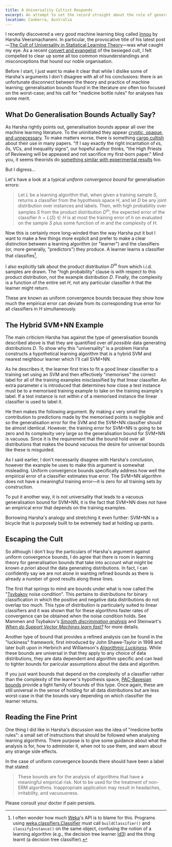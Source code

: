 ```yaml
---
title: A Universality Cultist Responds
excerpt: An attempt to set the record straight about the role of generalisation bounds in polite society.
location: Canberra, Australia
---
```


I recently discovered a very good machine learning blog called [Innou][] by Harsha Veeramachaneni. In particular, the provocative title of his latest post—[The Cult of Universality in Statistical Learning Theory][post]—was what caught my eye. As a recent [convert and evangelist][work] of the besieged cult, I felt compelled to clear up some all too common misunderstandings and misconceptions that hound our noble organisation.

Before I start, I just want to make it clear that while I dislike some of Harsha's arguments I don't disagree with all of his conclusions: there _is_ an unfortunate disconnect between the theory and practice of machine learning; generalisation bounds found in the literature _are_ often too focused on the worst-case; and his call for "medicine bottle rules" for analyses has some merit. 

[innou]: http://mlstat.wordpress.com/ 
[post]: http://mlstat.wordpress.com/2010/10/31/the-cult-of-universality-in-statistical-learning-theory/ 
[work]: http://mark.reid.name/work/pubs/

## What Do Generalisation Bounds Actually Say?
As Harsha rightly points out, generalisation bounds appear all over the machine learning literature. To the uninitiated they appear [cryptic, opaque, and unnecessary][math]. To make matters worse, there is something [cargo cultish][] about their use in many papers. "If I say exactly the right incantation of $\epsilon$s, $\delta$s, VCs, and inequality signs", our hopeful author thinks, "the High Priests of Reviewing will be appeased and not sacrifice my first-born paper." Mind you, it seems theorists do [something similar with experimental results][sectiond] too. 

But I digress...

[cargo cultish]: http://en.wikipedia.org/wiki/Cargo_cult
[sectiond]: http://www.inherentuncertainty.org/2010/08/section-d.html
[math]: http://mark.reid.name/iem/clarity-and-mathematics.html

Let's have a look at a typical _uniform convergence bound_ for generalisation errors: 
> Let $L$ be a learning algorithm that, when given a training sample $S$, returns a classifier from the hypothesis space $H$, and let $D$ be any joint distribution over instances and labels. Then, with high probability over samples $S$ from the product distribution $D^m$, the expected error of the classifier $h = L(S) \in H$ is at most the training error of $h$ on evaluated on the sample $S$ plus some function of $m$ and the complexity of $H$.

Now this is certainly more long-winded than the way Harsha put it but I want to make a few things more explicit and prefer to make a clear distinction between a learning algorithm (or "learner") and the classifiers (or, more generally, "predictors") they produce. A learner learns a classifier that classifies[^1].

[^1]: I often wonder how much [Weka][]'s API is to blame for this. Programs using [weka.classifiers.Classifier][classifier] must call `buildClassifier()` and `classifyInstance()` on the same object, confusing the notion of a learning algorithm (e.g., the decision tree learner [Id3][]) and the thing learnt (a decision tree classifier).

[weka]: http://www.cs.waikato.ac.nz/ml/weka/
[classifier]: http://weka.sourceforge.net/doc/weka/classifiers/Classifier.html
[Id3]: http://weka.sourceforge.net/doc/weka/classifiers/trees/Id3.html

I also explicitly talk about the product distribution $D^m$ from which i.i.d. samples are drawn. The "high probability" clause is with respect to this product distribution, not the example distribution $D$. Finally, the complexity is a function of the entire set $H$, not any particular classifier $h$ that the learner might return.

These are known as uniform convergence bounds because they show how much the empirical error can deviate from its corresponding true error for all classifiers in $H$ simultaneously.

## The Hybrid SVM+NN Example
The main criticism Harsha has against the type of generalisation bounds described above is that they are quantified over _all possible_ data generating distributions $D$. To show why this "universality" is a problem Harsha constructs a hypothetical learning algorithm that is a hybrid SVM and nearest neighbour learner which I'll call SVM+NN.

As he describes it, the learner first tries to fit a good linear classifier to a training set using an SVM and then effectively "memorises" the correct label for all of the training examples misclassified by that linear classifier. An extra parameter $\epsilon$ is introduced that determines how close a test instance must be to a memorised training example to take on the training example's label. If a test instance is not within $\epsilon$ of a memorised instance the linear classifier is used to label it.

He then makes the following argument. By making $\epsilon$ very small the contribution to predictions made by the memorised points is negligible and so the generalisation error for the SVM and the SVM+NN classifier should be almost identical. However, the training error for SVM+NN is going to be zero and its complexity very large so the generalisation bound for SVM+NN is vacuous. Since it is the requirement that the bound hold over all distributions that makes the bound vacuous the desire for universal bounds like these is misguided.

As I said earlier, I don't necessarily disagree with Harsha's conclusion, however the example he uses to make this argument is somewhat misleading. Uniform convergence bounds specifically address how well the empirical error of a classifier estimates true error. The SVM+NN algorithm does not have a meaningful training error—it is zero for all training sets by construction. 

To put it another way, it is not universality that leads to a vacuous generalisation bound for SVM+NN, it is the fact that SVM+NN does not have an empirical error that depends on the training examples. 

Borrowing Harsha's analogy and stretching it even further: SVM+NN is a bicycle that is purposely built to be extremely bad at holding up pants.


## Escaping the Cult
So although I don't buy the particulars of Harsha's argument against uniform convergence bounds, I do agree that there is room in learning theory for generalisation bounds that take into account what might be known _a priori_ about the data generating distributions. In fact, I can confidently say we are not alone in wanting refined bounds as there is already a number of good results along these lines.

The first that springs to mind are bounds under what is now called the "[Tsybakov][] noise condition". This pertains to distributions for binary classification in which the positive and negative data distributions do not overlap too much. This type of distribution is particularly suited to linear classifiers and it was shown that for these algorithms faster rates of convergence can be obtained when the noise condition holds. See Mammen and Tsybakov's _[Smooth discrimination analysis][mammen]_ and Steinwart's _[When do Support Vector Machines learn fast?][ingo]_ for more details.

[tsybakov]: http://www.proba.jussieu.fr/~tsybakov/tsybakov.html
[mammen]: http://dx.doi.org/10.1214/aos/1017939240
[ingo]: http://www.ccs3.lanl.gov/~ingo/publications/mtns-04.ps

Another type of bound that provides a refined analysis can be found in the "luckiness" framework, first introduced by John Shawe-Taylor in 1998 and later built upon in Herbrich and Williamson's _[Algorithmic Luckiness][ralf]_. While these bounds are universal in that they apply to any choice of data distributions, they are data dependent and algorithm specific and can lead to tighter bounds for paricular assumptions about the data and algorithm.

[ralf]: http://jmlr.csail.mit.edu/papers/v3/herbrich02a.html

If you just want bounds that depend on the complexity of a classifier rather than the complexity of the learner's hypothesis space, [PAC-Bayesian bounds][pacbayes] provide a tight family of bounds of this type. Once again, these are still universal in the sense of holding for all data distributions but are less worst-case in that the bounds vary depending on which classifier the learner returns.

[pacbayes]: http://mark.reid.name/iem/a-compression-lemma.html

## Reading the Fine Print
One thing I did like in Harsha's discussion was the idea of "medicine bottle rules": a small set of instructions that should be followed when analysing learning algorithms. There purpose is to give some guidance about what the analysis is for, how to administer it, when not to use them, and warn about any strange side effects. 

In the case of uniform convergence bounds there should have been a label that stated: 
> These bounds are for the analysis of algorithms that have a meaningful empirical risk. Not to be used for the treatment of non-ERM algorithms. Inappropriate application may result in headaches, irritability, and vacuousness. 

Please consult your doctor if pain persists.

